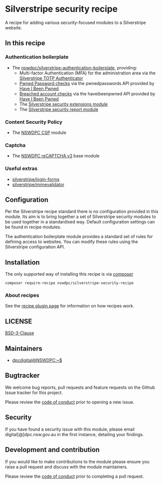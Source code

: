 # Silverstripe security recipe

A recipe for adding various security-focused modules to a Silverstripe website.

## In this recipe 

### Authentication boilerplate

+ The [nswdpc/silverstripe-authentication-boilerplate](https://github.com/nswdpc/silverstripe-authentication-boilerplate), providing:
  + Multi-factor Authentication (MFA) for the administration area via the [Silverstripe TOTP Authenticator](https://github.com/silverstripe/silverstripe-totp-authenticator)
  + [Pwned Password checks](nswdpc/silverstripe-pwnage-hinter) via the pwnedpasswords API provided by [Have I Been Pwned](https://haveibeenpwned.com)
  + [Breached account checks](nswdpc/silverstripe-pwnage-hinter) via the haveibeenpwned API provided by [Have I Been Pwned](https://haveibeenpwned.com)
  + The [Silverstripe security extensions module](https://github.com/silverstripe/silverstripe-security-extensions)
  + The [Silverstripe security report module](https://github.com/silverstripe/silverstripe-securityreport)

### Content Security Policy

+ The [NSWDPC CSP](https://github.com/nswdpc/silverstripe-csp) module

### Captcha

+ The [NSWDPC reCAPTCHA v3](https://github.com/nswdpc/silverstripe-recaptcha-v3) base module

### Useful extras

+ [silverstripe/login-forms](https://github.com/silverstripe/silverstripe-login-forms)
+ [silverstripe/mimevalidator](https://github.com/silverstripe/silverstripe-mimevalidator)

## Configuration

Per the Silverstripe recipe standard there is no configuration provided in this module. Its aim is to bring together a set of Silverstripe security modules to be used together in a standardised way. Default configuration settings can be found in recipe modules.

The authentication boilerplate module provides a standard set of rules for defining access to websites. You can modify these rules using the Silverstripe configuration API.

## Installation

The only supported way of installing this recipe is via [composer](https://getcomposer.org)

```
composer require-recipe nswdpc/silverstripe-security-recipe
```
### About recipes

See the [recipe plugin page](https://github.com/silverstripe/recipe-plugin) for information on how recipes work.

## LICENSE

[BSD-3-Clause](./LICENSE.md)

## Maintainers

+ [dpcdigital@NSWDPC:~$](https://dpc.nsw.gov.au)

## Bugtracker

We welcome bug reports, pull requests and feature requests on the Github Issue tracker for this project.

Please review the [code of conduct](./code-of-conduct.md) prior to opening a new issue.

## Security

If you have found a security issue with this module, please email digital[@]dpc.nsw.gov.au in the first instance, detailing your findings.

## Development and contribution

If you would like to make contributions to the module please ensure you raise a pull request and discuss with the module maintainers.

Please review the [code of conduct](./code-of-conduct.md) prior to completing a pull request.

